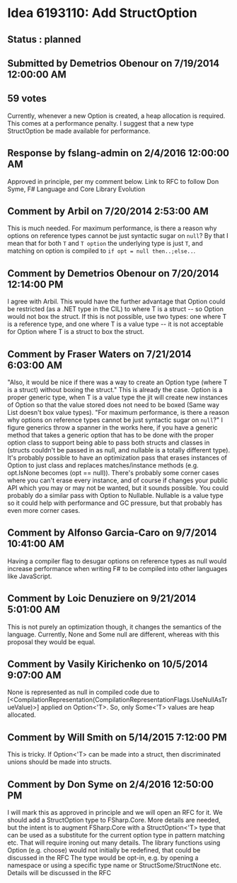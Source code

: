 # Idea 6193110: Add StructOption<T> #

## Status : planned

## Submitted by Demetrios Obenour on 7/19/2014 12:00:00 AM

## 59 votes

Currently, whenever a new Option is created, a heap allocation is required. This comes at a performance penalty.
I suggest that a new type StructOption<T> be made available for performance.

## Response by fslang-admin on 2/4/2016 12:00:00 AM

Approved in principle, per my comment below.
Link to RFC to follow
Don Syme, F# Language and Core Library Evolution


## Comment by Arbil on 7/20/2014 2:53:00 AM

This is much needed. For maximum performance, is there a reason why options on reference types cannot be just syntactic sugar on `null`? By that I mean that for both `T` and `T option` the underlying type is just `T`, and matching on option is compiled to `if opt = null then..;else..`.

## Comment by Demetrios Obenour on 7/20/2014 12:14:00 PM

I agree with Arbil. This would have the further advantage that Option<T> could be restricted (as a .NET type in the CIL) to where T is a struct -- so Option<T> would not box the struct.
If this is not possible, use two types: one where T is a reference type, and one where T is a value type -- it is not acceptable for Option<T> where T is a struct to box the struct.

## Comment by Fraser Waters on 7/21/2014 6:03:00 AM

"Also, it would be nice if there was a way to create an Option<T> type (where T is a struct) without boxing the struct." This is already the case. Option is a proper generic type, when T is a value type the jit will create new instances of Option so that the value stored does not need to be boxed (Same way List<T> doesn't box value types).
"For maximum performance, is there a reason why options on reference types cannot be just syntactic sugar on `null`?" I figure generics throw a spanner in the works here, if you have a generic method that takes a generic option that has to be done with the proper option class to support being able to pass both structs and classes in (structs couldn't be passed in as null, and nullable<T> is a totally different type).
It's probably possible to have an optimization pass that erases instances of Option<class> to just class and replaces matches/instance methods (e.g. opt.IsNone becomes (opt == null)). There's probably some corner cases where you can't erase every instance, and of course if changes your public API which you may or may not be wanted, but it sounds possible.
You could probably do a similar pass with Option<struct> to Nullable<T>. Nullable is a value type so it could help with performance and GC pressure, but that probably has even more corner cases.

## Comment by Alfonso Garcia-Caro on 9/7/2014 10:41:00 AM

Having a compiler flag to desugar options on reference types as null would increase performance when writing F# to be compiled into other languages like JavaScript.

## Comment by Loic Denuziere on 9/21/2014 5:01:00 AM

This is not purely an optimization though, it changes the semantics of the language. Currently, None and Some null are different, whereas with this proposal they would be equal.

## Comment by Vasily Kirichenko on 10/5/2014 9:07:00 AM

None is represented as null in compiled code due to [<CompilationRepresentation(CompilationRepresentationFlags.UseNullAsTrueValue)>] applied on Option<'T>. So, only Some<'T> values are heap allocated.

## Comment by Will Smith on 5/14/2015 7:12:00 PM

This is tricky. If Option<'T> can be made into a struct, then discriminated unions should be made into structs.

## Comment by Don Syme on 2/4/2016 12:50:00 PM

I will mark this as approved in principle and we will open an RFC for it. We should add a StructOption<T> type to FSharp.Core.
More details are needed, but the intent is to augment FSharp.Core with a StructOption<'T> type that can be used as a substitute for the current option type in pattern matching etc. That will require ironing out many details.
The library functions using Option (e.g. choose) would not initially be redefined, that could be discussed in the RFC
The type would be opt-in, e.g. by opening a namespace or using a specific type name or StructSome/StructNone etc. Details will be discussed in the RFC
